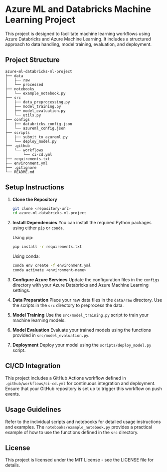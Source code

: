 # Azure ML and Databricks Machine Learning Project

This project is designed to facilitate machine learning workflows using Azure Databricks and Azure Machine Learning. It includes a structured approach to data handling, model training, evaluation, and deployment.

## Project Structure

```
azure-ml-databricks-ml-project
├── data
│   ├── raw
│   └── processed
├── notebooks
│   └── example_notebook.py
├── src
│   ├── data_preprocessing.py
│   ├── model_training.py
│   ├── model_evaluation.py
│   └── utils.py
├── configs
│   ├── databricks_config.json
│   └── azureml_config.json
├── scripts
│   ├── submit_to_azureml.py
│   └── deploy_model.py
├── .github
│   └── workflows
│       └── ci-cd.yml
├── requirements.txt
├── environment.yml
├── .gitignore
└── README.md
```

## Setup Instructions

1. **Clone the Repository**
   ```bash
   git clone <repository-url>
   cd azure-ml-databricks-ml-project
   ```

2. **Install Dependencies**
   You can install the required Python packages using either `pip` or `conda`.

   Using pip:
   ```bash
   pip install -r requirements.txt
   ```

   Using conda:
   ```bash
   conda env create -f environment.yml
   conda activate <environment-name>
   ```

3. **Configure Azure Services**
   Update the configuration files in the `configs` directory with your Azure Databricks and Azure Machine Learning settings.

4. **Data Preparation**
   Place your raw data files in the `data/raw` directory. Use the scripts in the `src` directory to preprocess the data.

5. **Model Training**
   Use the `src/model_training.py` script to train your machine learning models.

6. **Model Evaluation**
   Evaluate your trained models using the functions provided in `src/model_evaluation.py`.

7. **Deployment**
   Deploy your model using the `scripts/deploy_model.py` script.

## CI/CD Integration

This project includes a GitHub Actions workflow defined in `.github/workflows/ci-cd.yml` for continuous integration and deployment. Ensure that your GitHub repository is set up to trigger this workflow on push events.

## Usage Guidelines

Refer to the individual scripts and notebooks for detailed usage instructions and examples. The `notebooks/example_notebook.py` provides a practical example of how to use the functions defined in the `src` directory.

## License

This project is licensed under the MIT License - see the LICENSE file for details.